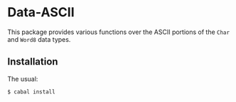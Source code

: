 Data-ASCII
==========
This package provides various functions over the ASCII portions of the `Char`
and `Word8` data types.

Installation
------------
The usual:

	$ cabal install

